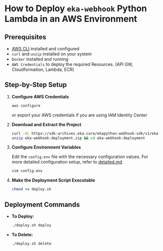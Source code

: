 # How to Deploy `eka-webhook` Python Lambda in an AWS Environment

## Prerequisites

- [AWS CLI](https://docs.aws.amazon.com/cli/latest/userguide/install-cliv2.html) installed and configured
- `curl` and `unzip` installed on your system
- `Docker` installed and running
- `AWS Credentials` to deploy the required Resources. (API GW, Cloudformation, Lambda, ECR)


## Step-by-Step Setup

1. **Configure AWS Credentials**

   ```bash
   aws configure
   ```
   or export your AWS credentials if you are using IAM Identity Center
2. **Download and Extract the Project**

   ```bash
   curl -OL https://sdk-archives.eka.care/ekapython-webhook-sdk/v1/eka-webhook-deployment.zip
   unzip eka-webhook-deployment.zip && cd eka-webhook-deployment
   ```

3. **Configure Environment Variables**

   Edit the `config.env` file with the necessary configuration values. For more detailed configuration setup, refer to [detailed.md](./detailed.md).

   ```bash
   vim config.env
   ```

4. **Make the Deployment Script Executable**

   ```bash
   chmod +x deploy.sh
   ```

## Deployment Commands

- **To Deploy:**

  ```bash
  ./deploy.sh deploy
  ```

- **To Delete:**

  ```bash
  ./deploy.sh delete
  ```